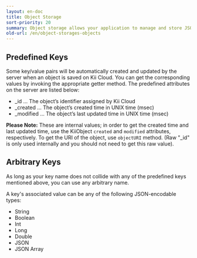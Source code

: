 ```yaml
---
layout: en-doc
title: Object Storage
sort-priority: 20
summary: Object storage allows your application to manage and store JSON-style objects with arbitrary key/value pairs. You can freely define your objects by adding any JSON-encodable data without ever having to do any server-side customization.
old-url: /en/object-storages-objects
---
```

## Predefined Keys

Some key/value pairs will be automatically created and updated by the server when an object is saved on Kii Cloud.  You can get the corresponding values by invoking the appropriate getter method. The predefined attributes on the server are listed below:

* \_id ... The object’s identifier assigned by Kii Cloud
* \_created ... The object’s created time in UNIX time (msec)
* \_modified ... The object’s last updated time in UNIX time (msec)

**Please Note:** These are internal values; in order to get the created time
and last updated time, use the KiiObject `created` and `modified` attributes,
respectively. To get the URI of the object, use `objectURI` method. (Raw "\_id"
is only used internally and you should not need to get this raw value).

## Arbitrary Keys

As long as your key name does not collide with any of the predefined keys
mentioned above, you can use any arbitrary name.

A key's associated value can be any of the following JSON-encodable types:

* String
* Boolean
* Int
* Long
* Double
* JSON
* JSON Array
